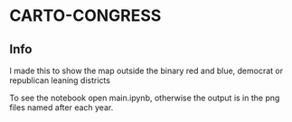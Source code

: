 # CARTO-CONGRESS
## Info
I made this to show the map outside the binary red and blue, democrat or republican leaning districts

To see the notebook open main.ipynb, otherwise the output is in the png files named after each year.
